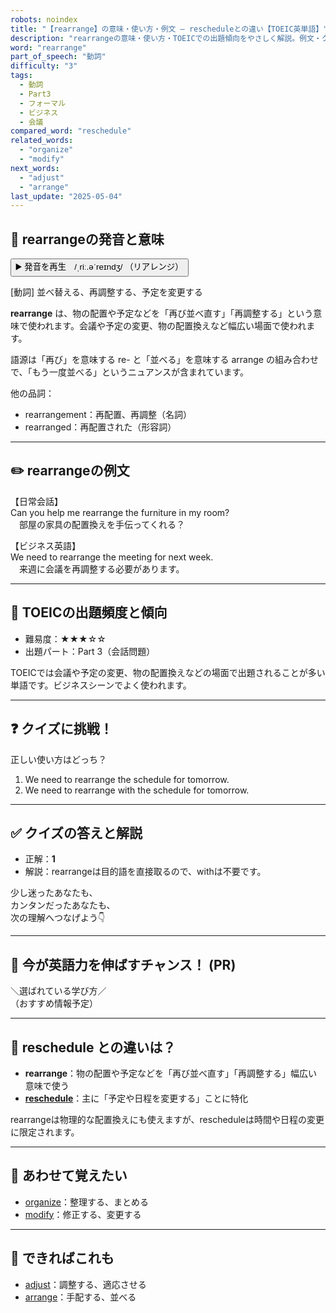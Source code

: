 ```yaml
---
robots: noindex
title: "【rearrange】の意味・使い方・例文 ― rescheduleとの違い【TOEIC英単語】"
description: "rearrangeの意味・使い方・TOEICでの出題傾向をやさしく解説。例文・クイズ付きでrescheduleとの違いもわかりやすく学べます。"
word: "rearrange"
part_of_speech: "動詞"
difficulty: "3"
tags:
  - 動詞
  - Part3
  - フォーマル
  - ビジネス
  - 会議
compared_word: "reschedule"
related_words:
  - "organize"
  - "modify"
next_words:
  - "adjust"
  - "arrange"
last_update: "2025-05-04"
---
```


## 🔰 rearrangeの発音と意味

<button class="play-audio" onclick="playTTS('rearrange')">
  <span class="play-audio-main">
    ▶️ 発音を再生　/ˌriː.əˈreɪndʒ/
  </span>
  <span class="play-audio-sub">
    （リアレンジ）
  </span>
</button>

[動詞] 並べ替える、再調整する、予定を変更する

**rearrange** は、物の配置や予定などを「再び並べ直す」「再調整する」という意味で使われます。会議や予定の変更、物の配置換えなど幅広い場面で使われます。

語源は「再び」を意味する re- と「並べる」を意味する arrange の組み合わせで、「もう一度並べる」というニュアンスが含まれています。

他の品詞：  
- rearrangement：再配置、再調整（名詞）
- rearranged：再配置された（形容詞）

---

## ✏️ rearrangeの例文

【日常会話】  
Can you help me rearrange the furniture in my room?  
　部屋の家具の配置換えを手伝ってくれる？

【ビジネス英語】  
We need to rearrange the meeting for next week.  
　来週に会議を再調整する必要があります。

---

## 🎯 TOEICの出題頻度と傾向

- 難易度：★★★☆☆
- 出題パート：Part 3（会話問題）

TOEICでは会議や予定の変更、物の配置換えなどの場面で出題されることが多い単語です。ビジネスシーンでよく使われます。

---

## ❓ クイズに挑戦！

正しい使い方はどっち？

1. We need to rearrange the schedule for tomorrow.  
2. We need to rearrange with the schedule for tomorrow.

---

## ✅ クイズの答えと解説

- 正解：**1**
- 解説：rearrangeは目的語を直接取るので、withは不要です。

少し迷ったあなたも、  
カンタンだったあなたも、  
次の理解へつなげよう👇️

---

## 🚀 今が英語力を伸ばすチャンス！ (PR)

<div class="info-center">
＼選ばれている学び方／<br>  
（おすすめ情報予定）
</div>

---

## 🤔  reschedule との違いは？

- **rearrange**：物の配置や予定などを「再び並べ直す」「再調整する」幅広い意味で使う
- **[reschedule](/word/reschedule)**：主に「予定や日程を変更する」ことに特化

rearrangeは物理的な配置換えにも使えますが、rescheduleは時間や日程の変更に限定されます。

---

## 🧩 あわせて覚えたい

- [organize](/word/organize)：整理する、まとめる
- [modify](/word/modify)：修正する、変更する

---

## 📖 できればこれも

- [adjust](/word/adjust)：調整する、適応させる
- [arrange](/word/arrange)：手配する、並べる

<!-- cvid: aid34_bid31 -->
